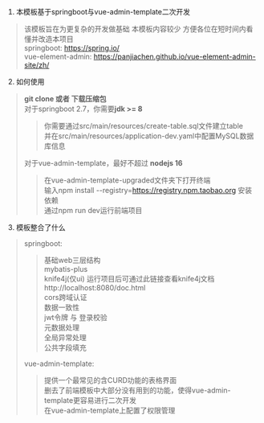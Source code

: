 1. 本模板基于springboot与vue-admin-template二次开发
> 该模板旨在为更复杂的开发做基础 本模板内容较少 方便各位在短时间内看懂并改造本项目   
> springboot: https://spring.io/  
> vue-element-admin: https://panjiachen.github.io/vue-element-admin-site/zh/

2. 如何使用
> **git clone 或者 下载压缩包**  
> 对于springboot 2.7，你需要**jdk >= 8**  
> > 你需要通过src/main/resources/create-table.sql文件建立table  
> > 并在src/main/resources/application-dev.yaml中配置MySQL数据库信息  
> > 
> 对于vue-admin-template，最好不超过 **nodejs 16**  
> > 在vue-admin-template-upgraded文件夹下打开终端  
> > 输入npm install --registry=https://registry.npm.taobao.org 安装依赖  
> > 通过npm run dev运行前端项目

3. 模板整合了什么
> springboot:
> > 基础web三层结构   
> > mybatis-plus  
> > knife4j(仅ui) 运行项目后可通过此链接查看knife4j文档 http://localhost:8080/doc.html  
> > cors跨域认证   
> > 数据一致性  
> > jwt令牌 与 登录校验  
> > 元数据处理  
> > 全局异常处理   
> > 公共字段填充   
> > 
> vue-admin-template: 
> > 提供一个最常见的含CURD功能的表格界面  
> > 删去了前端模板中大部分没有用到的功能，使得vue-admin-template更容易进行二次开发  
> > 在vue-admin-template上配置了权限管理  

